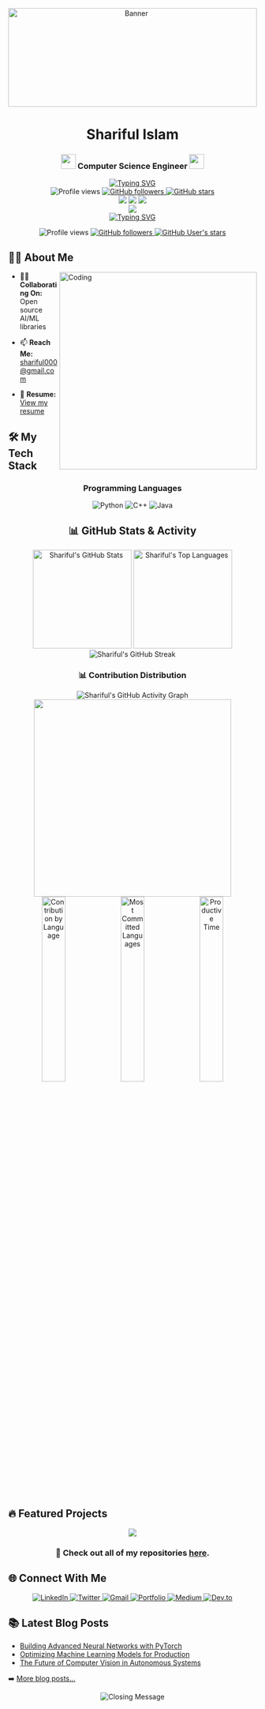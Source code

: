 <div align="center">
  <img src="https://raw.githubusercontent.com/gist/patevs/b007a0e98fb216438d4cbf559fac4166/raw/88f20c9d749d756be63f22b09f3c4ac570bc5101/programming.gif" width="100%" height="200" alt="Banner" />
  
  # Shariful Islam

  <h3>
    <img src="https://media.giphy.com/media/WUlplcMpOCEmTGBtBW/giphy.gif" width="30"> 
    Computer Science Engineer
    <img src="https://media.giphy.com/media/WUlplcMpOCEmTGBtBW/giphy.gif" width="30">
  </h3>
  
  <div align="center">
    <a href="https://git.io/typing-svg">
      <img src="https://readme-typing-svg.herokuapp.com?font=Fira+Code&weight=600&size=28&duration=3000&pause=1000&color=38BDAE&center=true&vCenter=true&width=600&height=70&lines=Always+Learning;Problem+Solver;Open+Source+Enthusiast;Tech+Explorer" alt="Typing SVG" />
    </a>
  </div>
  
  <div align="center">
    <img src="https://komarev.com/ghpvc/?username=Sharifulislam25&style=for-the-badge&color=0e75b6" alt="Profile views" />
    <a href="https://github.com/Sharifulislam25?tab=followers">
      <img alt="GitHub followers" src="https://img.shields.io/github/followers/Sharifulislam25?style=for-the-badge&color=0e75b6&logo=github">
    </a>
    <a href="https://github.com/Sharifulislam25">
      <img alt="GitHub stars" src="https://img.shields.io/github/stars/Sharifulislam25?style=for-the-badge&color=0e75b6&logo=github">
    </a>
  </div>

  <div align="center">
    <img src="https://img.shields.io/badge/Focus-Computer_Science-brightgreen?style=for-the-badge" />
    <img src="https://img.shields.io/badge/Lives-Bangladesh-success?style=for-the-badge" />
    <img src="https://img.shields.io/badge/Languages-English_&_Bengali-blue?style=for-the-badge" />
  </div>
  
  <img src="https://user-images.githubusercontent.com/73097560/115834477-dbab4500-a447-11eb-908a-139a6edaec5c.gif">
</div>

  <div align="center">
    <a href="https://git.io/typing-svg">
      <img src="https://readme-typing-svg.herokuapp.com?font=JetBrains+Mono&weight=600&size=30&duration=3000&pause=1000&color=539BF5&center=true&vCenter=true&width=600&height=70&lines=Computer+Science+Engineer;AI+%26+Machine+Learning+Expert;Open+Source+Contributor;Problem+Solver" alt="Typing SVG" />
    </a>
  </div>

  <p align="center">
    <img src="https://komarev.com/ghpvc/?username=Sharifulislam25&style=for-the-badge&color=blue" alt="Profile views" />
    <a href="https://github.com/Sharifulislam25?tab=followers">
      <img alt="GitHub followers" src="https://img.shields.io/github/followers/Sharifulislam25?style=for-the-badge&color=blue&logo=github">
    </a>
    <a href="https://github.com/Sharifulislam25">
      <img alt="GitHub User's stars" src="https://img.shields.io/github/stars/Sharifulislam25?style=for-the-badge&color=blue&logo=github">
    </a>
  </p>
</div>

## 👨‍💻 About Me
<img align="right" alt="Coding" width="400" src="https://user-images.githubusercontent.com/74038190/229223263-cf2e4b07-2615-4f87-9c38-e37600f8381a.gif">



- 👨‍💻 **Collaborating On:** Open source AI/ML libraries

- 📫 **Reach Me:** [shariful000@gmail.com](mailto:shariful000@gmail.com)
- 📄 **Resume:** [View my resume](https://yourresume.com)


## 🛠 My Tech Stack

<div align="center">
  <h3>Programming Languages</h3>
  <p>
    <img src="https://img.shields.io/badge/Python-3776AB?style=for-the-badge&logo=python&logoColor=white" alt="Python" />
    <img src="https://img.shields.io/badge/C++-00599C?style=for-the-badge&logo=c%2B%2B&logoColor=white" alt="C++" />
    <img src="https://img.shields.io/badge/Java-ED8B00?style=for-the-badge&logo=java&logoColor=white" alt="Java" />


  </p>



## 📊 GitHub Stats & Activity

<div align="center">
  <img src="https://awesome-github-stats.azurewebsites.net/user-stats/Sharifulislam25?cardType=github&theme=github-dark&preferLogin=false&Ring=539BF5&Border=539BF5&Background=0D1117&Text=FFFFFF&Title=539BF5" height="200" alt="Shariful's GitHub Stats" />
  <img src="https://github-readme-stats.vercel.app/api/top-langs/?username=Sharifulislam25&hide=html&theme=github_dark&hide_border=true&border_color=539BF5&title_color=539BF5&text_color=FFFFFF&icon_color=539BF5&layout=compact" height="200" alt="Shariful's Top Languages" />
</div>

<div align="center">
  <img src="https://github-readme-streak-stats.herokuapp.com/?user=Sharifulislam25&theme=github-dark-blue&hide_border=true&border=539BF5&stroke=539BF5&ring=539BF5&fire=539BF5&currStreakNum=FFFFFF&sideNums=FFFFFF&currStreakLabel=539BF5&sideLabels=539BF5&dates=FFFFFF" alt="Shariful's GitHub Streak" />
</div>

### 📊 Contribution Distribution

<div align="center">
  <img src="https://github-profile-summary-cards.vercel.app/api/cards/profile-details?username=Sharifulislam25&theme=github_dark" alt="Shariful's GitHub Activity Graph" />
  
  <!-- Contribution Pie Chart -->
  <img src="https://github-readme-stats.vercel.app/api/pin/?username=Sharifulislam25&repo=Sharifulislam25&theme=github_dark" width="400" />
  
  <!-- Adding contribution pie chart using github-profile-summary-cards -->
  <img src="https://github-profile-summary-cards.vercel.app/api/cards/repos-per-language?username=Sharifulislam25&theme=github_dark" width="31%" alt="Contribution by Language" />
  <img src="https://github-profile-summary-cards.vercel.app/api/cards/most-commit-language?username=Sharifulislam25&theme=github_dark" width="31%" alt="Most Committed Languages" />
  <img src="https://github-profile-summary-cards.vercel.app/api/cards/productive-time?username=Sharifulislam25&theme=github_dark" width="31%" alt="Productive Time" />
</div>

</div>

## 🔥 Featured Projects

<div align="center">
  <a href="https://github.com/Sharifulislam25/project-1">
    <img align="center" src="https://github-readme-stats.vercel.app/api/pin/?username=Sharifulislam25&repo=Sharifulislam25&theme=github_dark&hide_border=true&border_color=539BF5&title_color=539BF5&text_color=FFFFFF&icon_color=539BF5" />
  </a>
  <!-- Add more projects as needed -->
</div>

<div align="center">
  <h3>📌 Check out all of my repositories <a href="https://github.com/Sharifulislam25?tab=repositories">here</a>.</h3>
</div>

## 🌐 Connect With Me

<div align="center">
  <a href="https://www.linkedin.com/in/shariful-islam/">
    <img src="https://img.shields.io/badge/LinkedIn-0077B5?style=for-the-badge&logo=linkedin&logoColor=white" alt="LinkedIn" />
  </a>
  <a href="https://twitter.com/Sharifulislam25">
    <img src="https://img.shields.io/badge/Twitter-1DA1F2?style=for-the-badge&logo=twitter&logoColor=white" alt="Twitter" />
  </a>
  <a href="mailto:shariful000@gmail.com">
    <img src="https://img.shields.io/badge/Gmail-D14836?style=for-the-badge&logo=gmail&logoColor=white" alt="Gmail" />
  </a>
  <a href="https://sharifulislam.dev">
    <img src="https://img.shields.io/badge/Portfolio-000000?style=for-the-badge&logo=About.me&logoColor=white" alt="Portfolio" />
  </a>
  <a href="https://medium.com/@shariful000">
    <img src="https://img.shields.io/badge/Medium-12100E?style=for-the-badge&logo=medium&logoColor=white" alt="Medium" />
  </a>
  <a href="https://dev.to/sharifulislam25">
    <img src="https://img.shields.io/badge/dev.to-0A0A0A?style=for-the-badge&logo=devdotto&logoColor=white" alt="Dev.to" />
  </a>
</div>



## 📚 Latest Blog Posts

<!-- BLOG-POST-LIST:START -->
- [Building Advanced Neural Networks with PyTorch](https://yourwebsite.com/blog-1)
- [Optimizing Machine Learning Models for Production](https://yourwebsite.com/blog-2)
- [The Future of Computer Vision in Autonomous Systems](https://yourwebsite.com/blog-3)
<!-- BLOG-POST-LIST:END -->

➡️ [More blog posts...](https://yourwebsite.com/blog)

<div align="center">
  <img src="https://readme-typing-svg.herokuapp.com?font=JetBrains+Mono&weight=600&size=30&duration=3000&pause=1000&color=539BF5&center=true&vCenter=true&width=600&lines=Thanks+for+visiting!;Let's+build+something+amazing!;Connect+with+me+today!" alt="Closing Message" />
</div>
